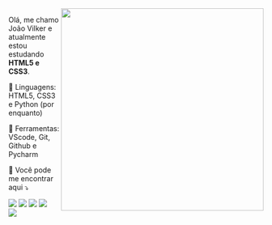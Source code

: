 <img src="https://raw.githubusercontent.com/MicaelliMedeiros/micaellimedeiros/master/image/computer-illustration.png" min-width="400px" max-width="400px" width="400px" align="right">

<p align="left"> 
  Olá, me chamo João Vilker e atualmente estou estudando <strong>
  HTML5 e CSS3</strong>.<br>
</p>

<p align="left">
  🦄 Linguagens: HTML5, CSS3 e Python (por enquanto)
</p>

<p align="left">
  💼 Ferramentas: VScode, Git, Github e Pycharm
</p>

<p align="left">
  💌 Você pode me encontrar aqui ⤵️
</p>

<p align="left">

  <a href="https://www.linkedin.com/in/joaovilker/" alt="LinkedIn">
  <img src="https://img.shields.io/badge/--_Linkedin-0e76a8?style=for-the-badge&logo=Linkedin&logoColor=white"/></a>

  <a href="https://api.whatsapp.com/send?phone=5511977276397&text=Ol%C3%A1,%20vi%20seu%20perfil%20no%20GitHub!%0AVim%20para%20te%20dar%20um%20oi!" alt="WhatsApp">
  <img src="https://img.shields.io/badge/--_WhatsApp-25d366?style=for-the-badge&labelColor=25d366&logo=whatsapp&logoColor=white"/></a>

  <a href="https://www.facebook.com/joaovilkeer/" alt="Facebook">
  <img src="https://img.shields.io/badge/--_Facebook-3b5998?style=for-the-badge&labelColor=3b5998&logo=facebook&logoColor=white"/></a>

  <a href="https://www.instagram.com/joao.vilker/" alt="Instagram">
  <img src="https://img.shields.io/badge/--_Instagram-DF0174?style=for-the-badge&labelColor=DF0174&logo=instagram&logoColor=white"/></a>

  <br>

  <a href="mailto:joao.vilker@hotmail.com" alt="Email">
  <img src="https://img.shields.io/badge/--_Mail-0078D4?style=for-the-badge&logo=microsoft-outlook&logoColor=white"></a>
</p>
